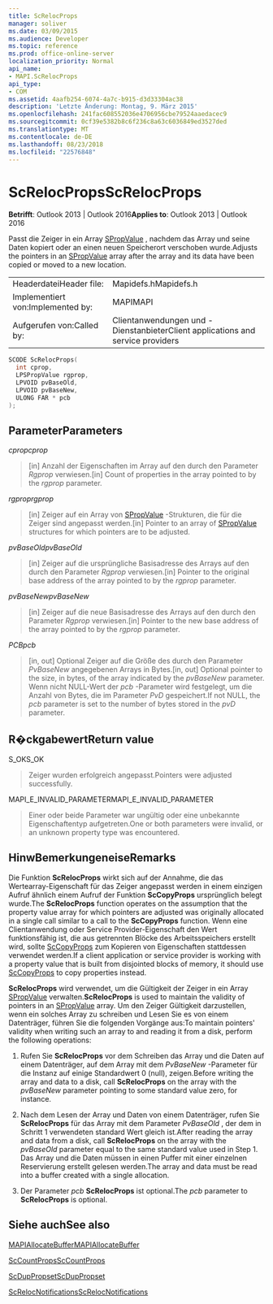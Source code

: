 ```yaml
---
title: ScRelocProps
manager: soliver
ms.date: 03/09/2015
ms.audience: Developer
ms.topic: reference
ms.prod: office-online-server
localization_priority: Normal
api_name:
- MAPI.ScRelocProps
api_type:
- COM
ms.assetid: 4aafb254-6074-4a7c-b915-d3d33304ac38
description: 'Letzte Änderung: Montag, 9. März 2015'
ms.openlocfilehash: 241fac608552036e4706956cbe79524aaedacec9
ms.sourcegitcommit: 0cf39e5382b8c6f236c8a63c6036849ed3527ded
ms.translationtype: MT
ms.contentlocale: de-DE
ms.lasthandoff: 08/23/2018
ms.locfileid: "22576848"
---
```

# <a name="screlocprops"></a><span data-ttu-id="2416e-103">ScRelocProps</span><span class="sxs-lookup"><span data-stu-id="2416e-103">ScRelocProps</span></span>

  
  
<span data-ttu-id="2416e-104">**Betrifft**: Outlook 2013 | Outlook 2016</span><span class="sxs-lookup"><span data-stu-id="2416e-104">**Applies to**: Outlook 2013 | Outlook 2016</span></span> 
  
<span data-ttu-id="2416e-105">Passt die Zeiger in ein Array [SPropValue](spropvalue.md) , nachdem das Array und seine Daten kopiert oder an einen neuen Speicherort verschoben wurde.</span><span class="sxs-lookup"><span data-stu-id="2416e-105">Adjusts the pointers in an [SPropValue](spropvalue.md) array after the array and its data have been copied or moved to a new location.</span></span> 
  
|||
|:-----|:-----|
|<span data-ttu-id="2416e-106">Headerdatei</span><span class="sxs-lookup"><span data-stu-id="2416e-106">Header file:</span></span>  <br/> |<span data-ttu-id="2416e-107">Mapidefs.h</span><span class="sxs-lookup"><span data-stu-id="2416e-107">Mapidefs.h</span></span>  <br/> |
|<span data-ttu-id="2416e-108">Implementiert von:</span><span class="sxs-lookup"><span data-stu-id="2416e-108">Implemented by:</span></span>  <br/> |<span data-ttu-id="2416e-109">MAPI</span><span class="sxs-lookup"><span data-stu-id="2416e-109">MAPI</span></span>  <br/> |
|<span data-ttu-id="2416e-110">Aufgerufen von:</span><span class="sxs-lookup"><span data-stu-id="2416e-110">Called by:</span></span>  <br/> |<span data-ttu-id="2416e-111">Clientanwendungen und -Dienstanbieter</span><span class="sxs-lookup"><span data-stu-id="2416e-111">Client applications and service providers</span></span>  <br/> |
   
```cpp
SCODE ScRelocProps(
  int cprop,
  LPSPropValue rgprop,
  LPVOID pvBaseOld,
  LPVOID pvBaseNew,
  ULONG FAR * pcb
);
```

## <a name="parameters"></a><span data-ttu-id="2416e-112">Parameter</span><span class="sxs-lookup"><span data-stu-id="2416e-112">Parameters</span></span>

 <span data-ttu-id="2416e-113">_cprop_</span><span class="sxs-lookup"><span data-stu-id="2416e-113">_cprop_</span></span>
  
> <span data-ttu-id="2416e-114">[in] Anzahl der Eigenschaften im Array auf den durch den Parameter _Rgprop_ verwiesen.</span><span class="sxs-lookup"><span data-stu-id="2416e-114">[in] Count of properties in the array pointed to by the  _rgprop_ parameter.</span></span> 
    
 <span data-ttu-id="2416e-115">_rgprop_</span><span class="sxs-lookup"><span data-stu-id="2416e-115">_rgprop_</span></span>
  
> <span data-ttu-id="2416e-116">[in] Zeiger auf ein Array von [SPropValue](spropvalue.md) -Strukturen, die für die Zeiger sind angepasst werden.</span><span class="sxs-lookup"><span data-stu-id="2416e-116">[in] Pointer to an array of [SPropValue](spropvalue.md) structures for which pointers are to be adjusted.</span></span> 
    
 <span data-ttu-id="2416e-117">_pvBaseOld_</span><span class="sxs-lookup"><span data-stu-id="2416e-117">_pvBaseOld_</span></span>
  
> <span data-ttu-id="2416e-118">[in] Zeiger auf die ursprüngliche Basisadresse des Arrays auf den durch den Parameter _Rgprop_ verwiesen.</span><span class="sxs-lookup"><span data-stu-id="2416e-118">[in] Pointer to the original base address of the array pointed to by the  _rgprop_ parameter.</span></span> 
    
 <span data-ttu-id="2416e-119">_pvBaseNew_</span><span class="sxs-lookup"><span data-stu-id="2416e-119">_pvBaseNew_</span></span>
  
> <span data-ttu-id="2416e-120">[in] Zeiger auf die neue Basisadresse des Arrays auf den durch den Parameter _Rgprop_ verwiesen.</span><span class="sxs-lookup"><span data-stu-id="2416e-120">[in] Pointer to the new base address of the array pointed to by the  _rgprop_ parameter.</span></span> 
    
 <span data-ttu-id="2416e-121">_PCB_</span><span class="sxs-lookup"><span data-stu-id="2416e-121">_pcb_</span></span>
  
> <span data-ttu-id="2416e-122">[in, out] Optional Zeiger auf die Größe des durch den Parameter _PvBaseNew_ angegebenen Arrays in Bytes.</span><span class="sxs-lookup"><span data-stu-id="2416e-122">[in, out] Optional pointer to the size, in bytes, of the array indicated by the  _pvBaseNew_ parameter.</span></span> <span data-ttu-id="2416e-123">Wenn nicht NULL-Wert der _pcb_ -Parameter wird festgelegt, um die Anzahl von Bytes, die im Parameter _PvD_ gespeichert.</span><span class="sxs-lookup"><span data-stu-id="2416e-123">If not NULL, the  _pcb_ parameter is set to the number of bytes stored in the  _pvD_ parameter.</span></span> 
    
## <a name="return-value"></a><span data-ttu-id="2416e-124">R�ckgabewert</span><span class="sxs-lookup"><span data-stu-id="2416e-124">Return value</span></span>

<span data-ttu-id="2416e-125">S_OK</span><span class="sxs-lookup"><span data-stu-id="2416e-125">S_OK</span></span>
  
> <span data-ttu-id="2416e-126">Zeiger wurden erfolgreich angepasst.</span><span class="sxs-lookup"><span data-stu-id="2416e-126">Pointers were adjusted successfully.</span></span>
    
<span data-ttu-id="2416e-127">MAPI_E_INVALID_PARAMETER</span><span class="sxs-lookup"><span data-stu-id="2416e-127">MAPI_E_INVALID_PARAMETER</span></span>
  
> <span data-ttu-id="2416e-128">Einer oder beide Parameter war ungültig oder eine unbekannte Eigenschaftentyp aufgetreten.</span><span class="sxs-lookup"><span data-stu-id="2416e-128">One or both parameters were invalid, or an unknown property type was encountered.</span></span>
    
## <a name="remarks"></a><span data-ttu-id="2416e-129">HinwBemerkungeneise</span><span class="sxs-lookup"><span data-stu-id="2416e-129">Remarks</span></span>

<span data-ttu-id="2416e-130">Die Funktion **ScRelocProps** wirkt sich auf der Annahme, die das Wertearray-Eigenschaft für das Zeiger angepasst werden in einem einzigen Aufruf ähnlich einem Aufruf der Funktion **ScCopyProps** ursprünglich belegt wurde.</span><span class="sxs-lookup"><span data-stu-id="2416e-130">The **ScRelocProps** function operates on the assumption that the property value array for which pointers are adjusted was originally allocated in a single call similar to a call to the **ScCopyProps** function.</span></span> <span data-ttu-id="2416e-131">Wenn eine Clientanwendung oder Service Provider-Eigenschaft den Wert funktionsfähig ist, die aus getrennten Blöcke des Arbeitsspeichers erstellt wird, sollte [ScCopyProps](sccopyprops.md) zum Kopieren von Eigenschaften stattdessen verwendet werden.</span><span class="sxs-lookup"><span data-stu-id="2416e-131">If a client application or service provider is working with a property value that is built from disjointed blocks of memory, it should use [ScCopyProps](sccopyprops.md) to copy properties instead.</span></span> 
  
 <span data-ttu-id="2416e-132">**ScRelocProps** wird verwendet, um die Gültigkeit der Zeiger in ein Array [SPropValue](spropvalue.md) verwalten.</span><span class="sxs-lookup"><span data-stu-id="2416e-132">**ScRelocProps** is used to maintain the validity of pointers in an [SPropValue](spropvalue.md) array.</span></span> <span data-ttu-id="2416e-133">Um den Zeiger Gültigkeit darzustellen, wenn ein solches Array zu schreiben und Lesen Sie es von einem Datenträger, führen Sie die folgenden Vorgänge aus:</span><span class="sxs-lookup"><span data-stu-id="2416e-133">To maintain pointers' validity when writing such an array to and reading it from a disk, perform the following operations:</span></span> 
  
1. <span data-ttu-id="2416e-134">Rufen Sie **ScRelocProps** vor dem Schreiben das Array und die Daten auf einem Datenträger, auf dem Array mit dem _PvBaseNew_ -Parameter für die Instanz auf einige Standardwert 0 (null), zeigen.</span><span class="sxs-lookup"><span data-stu-id="2416e-134">Before writing the array and data to a disk, call **ScRelocProps** on the array with the  _pvBaseNew_ parameter pointing to some standard value zero, for instance.</span></span> 
    
2. <span data-ttu-id="2416e-135">Nach dem Lesen der Array und Daten von einem Datenträger, rufen Sie **ScRelocProps** für das Array mit dem Parameter _PvBaseOld_ , der dem in Schritt 1 verwendeten standard Wert gleich ist.</span><span class="sxs-lookup"><span data-stu-id="2416e-135">After reading the array and data from a disk, call **ScRelocProps** on the array with the  _pvBaseOld_ parameter equal to the same standard value used in Step 1.</span></span> <span data-ttu-id="2416e-136">Das Array und die Daten müssen in einen Puffer mit einer einzelnen Reservierung erstellt gelesen werden.</span><span class="sxs-lookup"><span data-stu-id="2416e-136">The array and data must be read into a buffer created with a single allocation.</span></span> 
    
3. <span data-ttu-id="2416e-137">Der Parameter _pcb_ **ScRelocProps** ist optional.</span><span class="sxs-lookup"><span data-stu-id="2416e-137">The  _pcb_ parameter to **ScRelocProps** is optional.</span></span> 
    
## <a name="see-also"></a><span data-ttu-id="2416e-138">Siehe auch</span><span class="sxs-lookup"><span data-stu-id="2416e-138">See also</span></span>



[<span data-ttu-id="2416e-139">MAPIAllocateBuffer</span><span class="sxs-lookup"><span data-stu-id="2416e-139">MAPIAllocateBuffer</span></span>](mapiallocatebuffer.md)
  
[<span data-ttu-id="2416e-140">ScCountProps</span><span class="sxs-lookup"><span data-stu-id="2416e-140">ScCountProps</span></span>](sccountprops.md)
  
[<span data-ttu-id="2416e-141">ScDupPropset</span><span class="sxs-lookup"><span data-stu-id="2416e-141">ScDupPropset</span></span>](scduppropset.md)
  
[<span data-ttu-id="2416e-142">ScRelocNotifications</span><span class="sxs-lookup"><span data-stu-id="2416e-142">ScRelocNotifications</span></span>](screlocnotifications.md)

